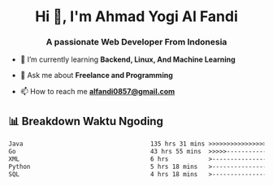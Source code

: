 <h1 align="center">Hi 👋, I'm Ahmad Yogi Al Fandi</h1>
<h3 align="center">A passionate Web Developer From Indonesia</h3>

- 🌱 I’m currently learning **Backend, Linux, And Machine Learning**

- 💬 Ask me about **Freelance and Programming**

- 📫 How to reach me **<alfandi0857@gmail.com>**


## 📊 Breakdown Waktu Ngoding

<!--START_SECTION:waka-->

```txt
Java                                   135 hrs 31 mins >>>>>>>>>>>>>>>>---------   65.32 %
Go                                     43 hrs 55 mins  >>>>>--------------------   21.17 %
XML                                    6 hrs           >------------------------   02.90 %
Python                                 5 hrs 18 mins   >------------------------   02.56 %
SQL                                    4 hrs 18 mins   >------------------------   02.07 %
```

<!--END_SECTION:waka-->
